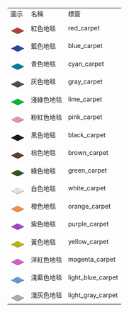 <table>
	<tablebody>
		<tr>
			<td>圖示</td>
			<td>名稱</td>
			<td>標簽</td>
		</tr>
		<tr>
			<td><img src="../../mc_icon/decorations/carpet/red_carpet.png"></td>
			<td>紅色地毯</td>
			<td>red_carpet</td>
		</tr>
		<tr>
			<td><img src="../../mc_icon/decorations/carpet/blue_carpet.png"></td>
			<td>藍色地毯</td>
			<td>blue_carpet</td>
		</tr>
		<tr>
			<td><img src="../../mc_icon/decorations/carpet/cyan_carpet.png"></td>
			<td>青色地毯</td>
			<td>cyan_carpet</td>
		</tr>
		<tr>
			<td><img src="../../mc_icon/decorations/carpet/gray_carpet.png"></td>
			<td>灰色地毯</td>
			<td>gray_carpet</td>
		</tr>
		<tr>
			<td><img src="../../mc_icon/decorations/carpet/lime_carpet.png"></td>
			<td>淺綠色地毯</td>
			<td>lime_carpet</td>
		</tr>
		<tr>
			<td><img src="../../mc_icon/decorations/carpet/pink_carpet.png"></td>
			<td>粉紅色地毯</td>
			<td>pink_carpet</td>
		</tr>
		<tr>
			<td><img src="../../mc_icon/decorations/carpet/black_carpet.png"></td>
			<td>黑色地毯</td>
			<td>black_carpet</td>
		</tr>
		<tr>
			<td><img src="../../mc_icon/decorations/carpet/brown_carpet.png"></td>
			<td>棕色地毯</td>
			<td>brown_carpet</td>
		</tr>
		<tr>
			<td><img src="../../mc_icon/decorations/carpet/green_carpet.png"></td>
			<td>綠色地毯</td>
			<td>green_carpet</td>
		</tr>
		<tr>
			<td><img src="../../mc_icon/decorations/carpet/white_carpet.png"></td>
			<td>白色地毯</td>
			<td>white_carpet</td>
		</tr>
		<tr>
			<td><img src="../../mc_icon/decorations/carpet/orange_carpet.png"></td>
			<td>橙色地毯</td>
			<td>orange_carpet</td>
		</tr>
		<tr>
			<td><img src="../../mc_icon/decorations/carpet/purple_carpet.png"></td>
			<td>紫色地毯</td>
			<td>purple_carpet</td>
		</tr>
		<tr>
			<td><img src="../../mc_icon/decorations/carpet/yellow_carpet.png"></td>
			<td>黃色地毯</td>
			<td>yellow_carpet</td>
		</tr>
		<tr>
			<td><img src="../../mc_icon/decorations/carpet/magenta_carpet.png"></td>
			<td>洋紅色地毯</td>
			<td>magenta_carpet</td>
		</tr>
		<tr>
			<td><img src="../../mc_icon/decorations/carpet/light_blue_carpet.png"></td>
			<td>淺藍色地毯</td>
			<td>light_blue_carpet</td>
		</tr>
		<tr>
			<td><img src="../../mc_icon/decorations/carpet/light_gray_carpet.png"></td>
			<td>淺灰色地毯</td>
			<td>light_gray_carpet</td>
		</tr>
	</tablebody>
</table>